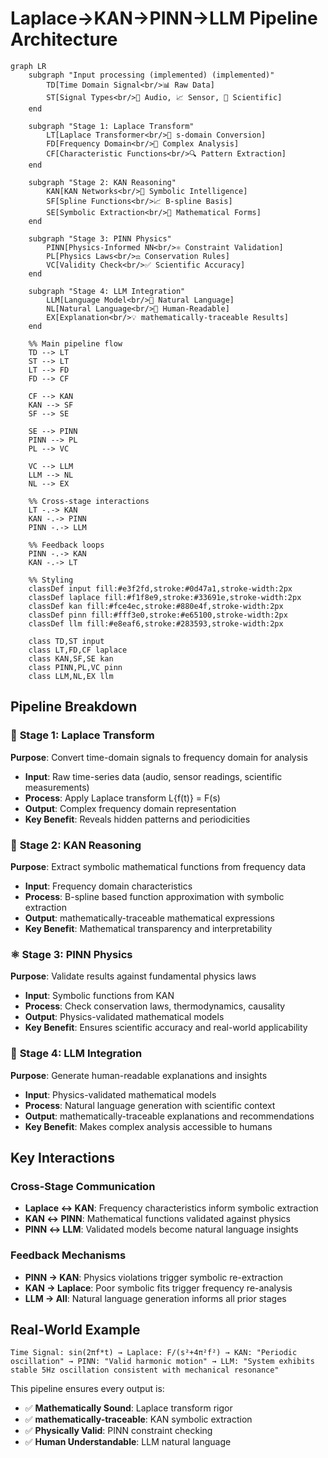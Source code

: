 # Laplace→KAN→PINN→LLM Pipeline Architecture

```mermaid
graph LR
    subgraph "Input processing (implemented) (implemented)"
        TD[Time Domain Signal<br/>📊 Raw Data]
        ST[Signal Types<br/>🎵 Audio, 📈 Sensor, 🔬 Scientific]
    end
    
    subgraph "Stage 1: Laplace Transform"
        LT[Laplace Transformer<br/>🌊 s-domain Conversion]
        FD[Frequency Domain<br/>📐 Complex Analysis]
        CF[Characteristic Functions<br/>🔍 Pattern Extraction]
    end
    
    subgraph "Stage 2: KAN Reasoning"
        KAN[KAN Networks<br/>🧠 Symbolic Intelligence]
        SF[Spline Functions<br/>📈 B-spline Basis]
        SE[Symbolic Extraction<br/>🔣 Mathematical Forms]
    end
    
    subgraph "Stage 3: PINN Physics"
        PINN[Physics-Informed NN<br/>⚛️ Constraint Validation]
        PL[Physics Laws<br/>⚖️ Conservation Rules]
        VC[Validity Check<br/>✅ Scientific Accuracy]
    end
    
    subgraph "Stage 4: LLM Integration"
        LLM[Language Model<br/>💬 Natural Language]
        NL[Natural Language<br/>📝 Human-Readable]
        EX[Explanation<br/>💡 mathematically-traceable Results]
    end
    
    %% Main pipeline flow
    TD --> LT
    ST --> LT
    LT --> FD
    FD --> CF
    
    CF --> KAN
    KAN --> SF
    SF --> SE
    
    SE --> PINN
    PINN --> PL
    PL --> VC
    
    VC --> LLM
    LLM --> NL
    NL --> EX
    
    %% Cross-stage interactions
    LT -.-> KAN
    KAN -.-> PINN
    PINN -.-> LLM
    
    %% Feedback loops
    PINN -.-> KAN
    KAN -.-> LT
    
    %% Styling
    classDef input fill:#e3f2fd,stroke:#0d47a1,stroke-width:2px
    classDef laplace fill:#f1f8e9,stroke:#33691e,stroke-width:2px
    classDef kan fill:#fce4ec,stroke:#880e4f,stroke-width:2px
    classDef pinn fill:#fff3e0,stroke:#e65100,stroke-width:2px
    classDef llm fill:#e8eaf6,stroke:#283593,stroke-width:2px
    
    class TD,ST input
    class LT,FD,CF laplace
    class KAN,SF,SE kan
    class PINN,PL,VC pinn
    class LLM,NL,EX llm
```

## Pipeline Breakdown

### 🌊 **Stage 1: Laplace Transform**
**Purpose**: Convert time-domain signals to frequency domain for analysis
- **Input**: Raw time-series data (audio, sensor readings, scientific measurements)
- **Process**: Apply Laplace transform L{f(t)} = F(s)
- **Output**: Complex frequency domain representation
- **Key Benefit**: Reveals hidden patterns and periodicities

### 🧠 **Stage 2: KAN Reasoning** 
**Purpose**: Extract symbolic mathematical functions from frequency data
- **Input**: Frequency domain characteristics
- **Process**: B-spline based function approximation with symbolic extraction
- **Output**: mathematically-traceable mathematical expressions
- **Key Benefit**: Mathematical transparency and interpretability

### ⚛️ **Stage 3: PINN Physics**
**Purpose**: Validate results against fundamental physics laws
- **Input**: Symbolic functions from KAN
- **Process**: Check conservation laws, thermodynamics, causality
- **Output**: Physics-validated mathematical models
- **Key Benefit**: Ensures scientific accuracy and real-world applicability

### 💬 **Stage 4: LLM Integration**
**Purpose**: Generate human-readable explanations and insights
- **Input**: Physics-validated mathematical models
- **Process**: Natural language generation with scientific context
- **Output**: mathematically-traceable explanations and recommendations
- **Key Benefit**: Makes complex analysis accessible to humans

## Key Interactions

### **Cross-Stage Communication**
- **Laplace ↔ KAN**: Frequency characteristics inform symbolic extraction
- **KAN ↔ PINN**: Mathematical functions validated against physics
- **PINN ↔ LLM**: Validated models become natural language insights

### **Feedback Mechanisms**
- **PINN → KAN**: Physics violations trigger symbolic re-extraction
- **KAN → Laplace**: Poor symbolic fits trigger frequency re-analysis
- **LLM → All**: Natural language generation informs all prior stages

## Real-World Example

```
Time Signal: sin(2πf*t) → Laplace: F/(s²+4π²f²) → KAN: "Periodic oscillation" → PINN: "Valid harmonic motion" → LLM: "System exhibits stable 5Hz oscillation consistent with mechanical resonance"
```

This pipeline ensures every output is:
- ✅ **Mathematically Sound**: Laplace transform rigor
- ✅ **mathematically-traceable**: KAN symbolic extraction  
- ✅ **Physically Valid**: PINN constraint checking
- ✅ **Human Understandable**: LLM natural language 